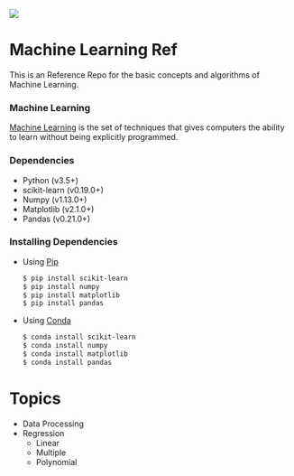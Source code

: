 ![](https://img.shields.io/badge/Language-Python-blue.svg) 
# Machine Learning Ref
This is an Reference Repo for the basic concepts and algorithms of Machine Learning.

### Machine Learning
[Machine Learning](https://en.wikipedia.org/wiki/Machine_learning) is the set of techniques that gives computers the ability to learn without being explicitly programmed.

### Dependencies
- Python (v3.5+)
- scikit-learn (v0.19.0+)
- Numpy (v1.13.0+)
- Matplotlib (v2.1.0+)
- Pandas (v0.21.0+)

### Installing Dependencies
- Using [Pip](https://pypi.python.org/pypi/pip)
   ```bash
   $ pip install scikit-learn
   $ pip install numpy
   $ pip install matplotlib
   $ pip install pandas
   ```
- Using [Conda](https://conda.io/docs)
   ```bash
   $ conda install scikit-learn
   $ conda install numpy
   $ conda install matplotlib 
   $ conda install pandas
   ```

# Topics
- Data Processing
- Regression
  - Linear
  - Multiple
  - Polynomial
